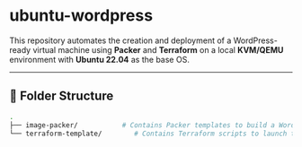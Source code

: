 # ubuntu-wordpress
This repository automates the creation and deployment of a WordPress-ready virtual machine using **Packer** and **Terraform** on a local **KVM/QEMU** environment with **Ubuntu 22.04** as the base OS.

---

## 📁 Folder Structure

```bash
.
├── image-packer/           # Contains Packer templates to build a WordPress pre-configured VM image
└── terraform-template/        # Contains Terraform scripts to launch the VM on KVM using the built image
